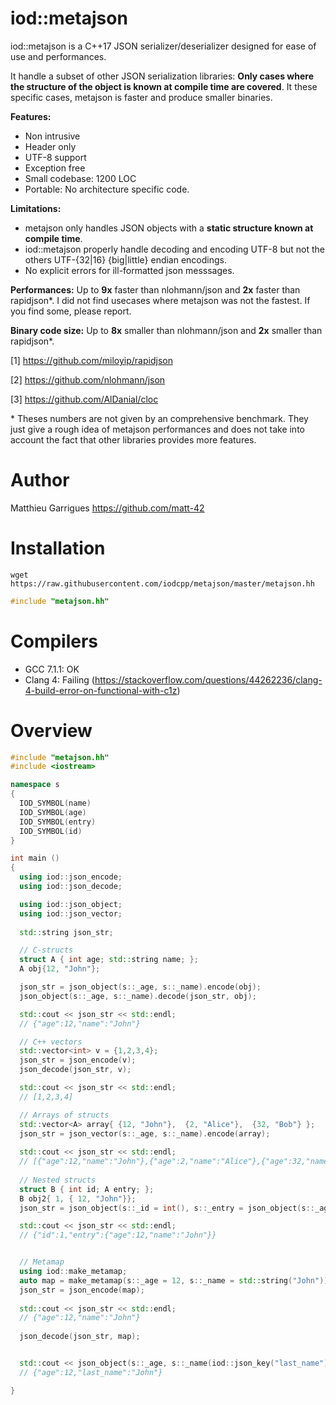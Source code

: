 iod::metajson
============================

iod::metajson is a C++17 JSON serializer/deserializer designed for
ease of use and performances.

It handle a subset of other JSON serialization libraries: **Only cases
where the structure of the object is known at compile time are covered**.
It these specific cases, metajson is faster and produce smaller binaries.

**Features:**
  - Non intrusive
  - Header only
  - UTF-8 support
  - Exception free
  - Small codebase: 1200 LOC
  - Portable: No architecture specific code.

**Limitations:**
  - metajson only handles JSON objects with a **static structure known at compile time**.
  - iod::metajson properly handle decoding and encoding UTF-8 but not the others UTF-{32|16} {big|little} endian encodings.
  - No explicit errors for ill-formatted json messsages.

**Performances:** Up to **9x** faster than nlohmann/json and **2x**
  faster than rapidjson*. I did not find usecases where metajson was
  not the fastest. If you find some, please report.

**Binary code size:** Up to **8x** smaller than nlohmann/json and **2x** smaller than rapidjson*.

[1] https://github.com/miloyip/rapidjson

[2] https://github.com/nlohmann/json

[3] https://github.com/AlDanial/cloc

\* Theses numbers are not given by an comprehensive benchmark. They just give a rough idea
of metajson performances and does not take into account the fact that other libraries provides
more features.

Author
============================

Matthieu Garrigues https://github.com/matt-42


Installation
============================

```
wget https://raw.githubusercontent.com/iodcpp/metajson/master/metajson.hh
```

```c++
#include "metajson.hh"
```

Compilers
============================

- GCC 7.1.1: OK
- Clang 4: Failing (https://stackoverflow.com/questions/44262236/clang-4-build-error-on-functional-with-c1z)

Overview
============================

```c++
#include "metajson.hh"
#include <iostream>

namespace s
{
  IOD_SYMBOL(name)
  IOD_SYMBOL(age)
  IOD_SYMBOL(entry)
  IOD_SYMBOL(id)
}

int main ()
{
  using iod::json_encode;
  using iod::json_decode;

  using iod::json_object;
  using iod::json_vector;
  
  std::string json_str;

  // C-structs
  struct A { int age; std::string name; };
  A obj{12, "John"};

  json_str = json_object(s::_age, s::_name).encode(obj);
  json_object(s::_age, s::_name).decode(json_str, obj);

  std::cout << json_str << std::endl;
  // {"age":12,"name":"John"}

  // C++ vectors
  std::vector<int> v = {1,2,3,4};
  json_str = json_encode(v);
  json_decode(json_str, v);

  std::cout << json_str << std::endl;
  // [1,2,3,4]

  // Arrays of structs
  std::vector<A> array{ {12, "John"},  {2, "Alice"},  {32, "Bob"} };
  json_str = json_vector(s::_age, s::_name).encode(array);
  
  std::cout << json_str << std::endl;
  // [{"age":12,"name":"John"},{"age":2,"name":"Alice"},{"age":32,"name":"Bob"}]
 
  // Nested structs
  struct B { int id; A entry; };
  B obj2{ 1, { 12, "John"}};
  json_str = json_object(s::_id = int(), s::_entry = json_object(s::_age, s::_name)).encode(obj2);

  std::cout << json_str << std::endl;
  // {"id":1,"entry":{"age":12,"name":"John"}}


  // Metamap
  using iod::make_metamap;
  auto map = make_metamap(s::_age = 12, s::_name = std::string("John"));
  json_str = json_encode(map);
  
  std::cout << json_str << std::endl;
  // {"age":12,"name":"John"}
  
  json_decode(json_str, map);


  std::cout << json_object(s::_age, s::_name(iod::json_key("last_name"))).encode(obj) << std::endl;
  // {"age":12,"last_name":"John"}

}

```
